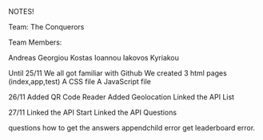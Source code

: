 NOTES!

Team: The Conquerors

Team Members:

Andreas Georgiou
Kostas Ioannou
Iakovos Kyriakou

Until 25/11
We all got familiar with Github
We created 3 html pages (index,app,test)
A CSS file
A JavaScript file 



26/11
Added QR Code Reader
Added Geolocation
Linked the API List

27/11
Linked the API Start
Linked the API Questions

questions how to get the answers
appendchild error
get leaderboard error.

